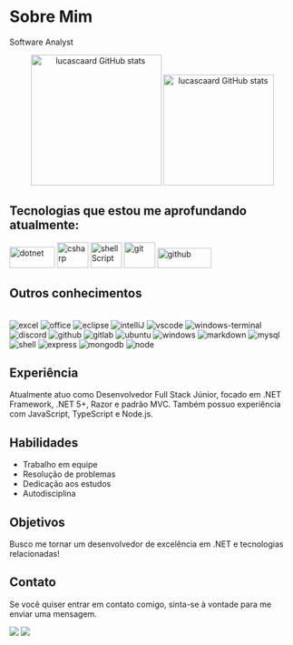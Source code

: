 # Sobre Mim

Software Analyst

<div align="center">
    <img src="https://github-readme-stats.vercel.app/api?username=lucascaard&show_icons=true&theme=dark&layout=compact&include_all_commits=true&count_private=true" alt="lucascaard GitHub           stats" height="230">
    <img src="https://github-readme-stats.vercel.app/api/top-langs/?username=lucascaard&layout=donut&langs_count=16&theme=dark&show_icons=true" alt="lucascaard GitHub stats" height="195">
</div>

## Tecnologias que estou me aprofundando atualmente:
<div style="display:inline-block">
    <img alt="dotnet" height="37" width="80" src="https://img.shields.io/badge/.NET-5C2D91?style=for-the-badge&logo=.net&logoColor=white" />
    <img alt="csharp"height="45" width="55"src="https://cdn.jsdelivr.net/gh/devicons/devicon/icons/csharp/csharp-original.svg" />
    <img alt="shellScript" height="45" width="55" src="https://raw.githubusercontent.com/jmnote/z-icons/master/svg/bash.svg" />
    <img alt="git"height="45" width="55"src="https://cdn.jsdelivr.net/gh/devicons/devicon/icons/git/git-original.svg" />
    <img alt="github" height="35" width="95" src="https://raw.githubusercontent.com/jmnote/z-icons/master/88x31/github.png" />
</div>

## Outros conhecimentos
<div style="display: inline-block"><br>
    <img alt="excel" src="https://img.shields.io/badge/Microsoft_Excel-217346?style=for-the-badge&logo=microsoft-excel&logoColor=white">
    <img alt="office" src="https://img.shields.io/badge/Microsoft_Office-D83B01?style=for-the-badge&logo=microsoft-office&logoColor=white">
    <img alt="eclipse" src="https://img.shields.io/badge/Eclipse-2C2255?style=for-the-badge&logo=eclipse&logoColor=white">
    <img alt="intelliJ" src="https://img.shields.io/badge/IntelliJ_IDEA-000000.svg?style=for-the-badge&logo=intellij-idea&logoColor=white">
    <img alt="vscode" src="https://img.shields.io/badge/Visual_Studio_Code-0078D4?style=for-the-badge&logo=visual%20studio%20code&logoColor=white">
    <img alt="windows-terminal" src="https://img.shields.io/badge/windows%20terminal-4D4D4D?style=for-the-badge&logo=windows%20terminal&logoColor=white">
    <img alt="discord" src="https://img.shields.io/badge/Discord-7289DA?style=for-the-badge&logo=discord&logoColor=white">
    <img alt="github" src="https://img.shields.io/badge/GitHub-100000?style=for-the-badge&logo=github&logoColor=white">
    <img alt="gitlab" src="https://img.shields.io/badge/GitLab-330F63?style=for-the-badge&logo=gitlab&logoColor=white">
    <img alt="ubuntu" src="https://img.shields.io/badge/Ubuntu-E95420?style=for-the-badge&logo=ubuntu&logoColor=white">
    <img alt="windows" src="https://img.shields.io/badge/Windows-0078D6?style=for-the-badge&logo=windows&logoColor=white">
    <img alt="markdown" src="https://img.shields.io/badge/Markdown-000000?style=for-the-badge&logo=markdown&logoColor=white">
    <img alt="mysql" src="https://img.shields.io/badge/MySQL-00000F?style=for-the-badge&logo=mysql&logoColor=white">
    <img alt="shell"src="https://img.shields.io/badge/Shell_Script-121011?style=for-the-badge&logo=gnu-bash&logoColor=white">
    <img alt="express"src="https://img.shields.io/badge/Express.js-404D59?style=for-the-badge">
    <img alt="mongodb"src="https://img.shields.io/badge/MongoDB-4EA94B?style=for-the-badge&logo=mongodb&logoColor=white">
    <img alt="node"src="https://img.shields.io/badge/Node.js-43853D?style=for-the-badge&logo=node.js&logoColor=white">
</div>


## Experiência

Atualmente atuo como Desenvolvedor Full Stack Júnior, focado em .NET Framework, .NET 5+, Razor e padrão MVC. Também possuo experiência com JavaScript, TypeScript e Node.js.

## Habilidades

- Trabalho em equipe
- Resolução de problemas
- Dedicação aos estudos
- Autodisciplina

## Objetivos

Busco me tornar um desenvolvedor de excelência em .NET e tecnologias relacionadas!

## Contato

Se você quiser entrar em contato comigo, sinta-se à vontade para me enviar uma mensagem.

<span>
    <!--gmail -->
    <a href="adslucascardoso@gmail.com" target="_blank"><img src="https://img.shields.io/badge/Gmail-D14836?style=for-the-badge&logo=gmail&logoColor=white" target="_blank"></a>
</span>

<span>
    <!--Linkedin -->
    <a href="https://www.linkedin.com/in/lucas-cardoso-de-carvalho-777582188/" target="_blank"><img src="https://img.shields.io/badge/LinkedIn-0077B5?style=for-the-badge&logo=linkedin&logoColor=white" target="_blank"></a>
</span>

